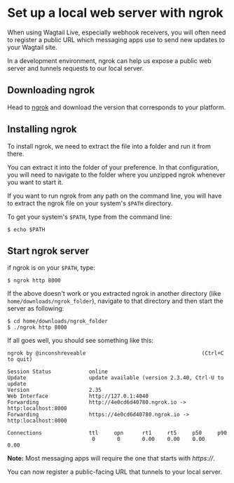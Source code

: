 # Set up a local web server with ngrok

When using Wagtail Live, especially webhook receivers, you will often need to
register a public URL which messaging apps use to send new updates to your Wagtail site.

In a development environment, ngrok can help us expose a public web server and tunnels requests to our local server.

## Downloading ngrok

Head to [ngrok](https://ngrok.com/download) and download the version that corresponds to your platform.

## Installing ngrok

To install ngrok, we need to extract the file into a folder and run it from there.

You can extract it into the folder of your preference. In that configuration, you will need to navigate to the folder where you unzipped ngrok whenever you want to start it.

If you want to run ngrok from any path on the command line, you will have to extract the ngrok file on your system's `$PATH` directory.

To get your system's `$PATH`, type from the command line:
```console
$ echo $PATH
```

## Start ngrok server

if ngrok is on your `$PATH`, type:
```console
$ ngrok http 8000
```

If the above doesn't work or you extracted ngrok in another directory (like `home/downloads/ngrok_folder`), navigate to that directory and then start the server as following:
```console
$ cd home/downloads/ngrok_folder
$ ./ngrok http 8000
```

If all goes well, you should see something like this:

```console
ngrok by @inconshreveable                                     (Ctrl+C to quit)
                                                                                
Session Status            online                           
Update                    update available (version 2.3.40, Ctrl-U to update
Version                   2.35                                  
Web Interface             http://127.0.1:4040                             
Forwarding                http://4e0cd6d40780.ngrok.io -> http:localhost:8000
Forwarding                https://4e0cd6d40780.ngrok.io -> http:localhost:8000
                                                                                
Connections               ttl     opn      rt1     rt5     p50     p90       
                           0       0       0.00    0.00    0.00    0.00
```

**Note:** Most messaging apps will require the one that starts with _https://_.

You can now register a public-facing URL that tunnels to your local server.